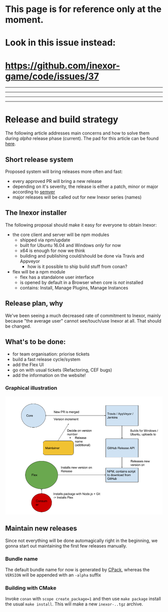 
# This page is for reference only at the moment.

# Look in this issue instead:

# https://github.com/inexor-game/code/issues/37

---
---
-------------
---------------------------------
# Release and build strategy
The following article addresses main concerns and how to solve them during _alpha_ release phase (current).
The pad for this article can be found [here](https://hackmd.io/IYDgzARgpuYLQE5gHYDGcAsIBMA2OwEEAZnCBACaoCMyFEYqUyQA#).

## Short release system
Proposed system will bring releases more often and fast:

- every approved PR will bring a new release
- depending on it's severity, the release is either a patch, minor or major according to [semver](http://semver.org/)
- major releases will be called out for new Inexor series (names)

## The Inexor installer
The following proposal should make it easy for everyone to obtain Inexor:

* the core client and server will be npm modules
  * shipped via npm/update
  * built for Ubuntu 16.04 and Windows *only* for now
  * x64 is enough for now we think
  * building and publishing could/should be done via Travis and Appveyor
    * how is it possible to ship build stuff from conan?
* flex will be a npm module
  * flex has a standalone user interface
  * is opened by default in a Browser when core is *not* installed
  * contains: Install, Manage Plugins, Manage Instances

## Release plan, why
We've been seeing a much decreased rate of commitment to Inexor, mainly because "the average user" cannot see/touch/use Inexor at all. That should be changed.

## What's to be done:

- for team organisation: priorise tickets
- build a fast release cycle/system
- add the Flex UI
- go on with usual tickets (Refactoring, CEF bugs)
- add the information on the website!

### Graphical illustration
![Graphical](https://github.com/inexor-game/visualisations/blob/e66f6aa962e18629cee67478e67a84a39d9685f2/releases/Inexor%20Release%20Management.png) 

## Maintain new releases

Since not everything will be done automagically right in the beginning, we gonna start out maintaining the first few releases manually.

### Bundle name
The default bundle name for now is generated by [CPack](https://cmake.org/cmake/help/v3.0/module/CPack.html#variable:CPACK_PACKAGE_FILE_NAME), whereas the `VERSION` will be appended with an `-alpha` suffix

### Building with CMake
Invoke `conan` with `scope create_package=1` and then use `make package` install the usual `make install`.
This will make a new `inexor-..tgz` archive.

